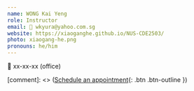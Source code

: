 ```yaml
---
name: WONG Kai Yeng 
role: Instructor
email: 📧 wkyura@yahoo.com.sg
website: https://xiaoganghe.github.io/NUS-CDE2503/
photo: xiaogang-he.png
pronouns: he/him
---
```

📍 xx-xx-xx (office)

[comment]: <> ([Schedule an appointment](#){: .btn .btn-outline })
